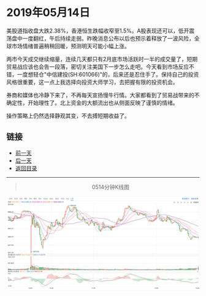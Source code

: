 # 2019年05月14日

美股道指收盘大跌2.38%，香港恒生跌幅收窄至1.5%。A股表现还可以，低开震荡盘中一度翻红，午后持续走弱。昨晚消息公布以后也预示着释放了一波风险，全球市场情绪普遍稍稍回暖，预测明天可能小幅上涨。

两市今天成交继续缩量，连续几天都只有2月底市场活跃时一半的成交量了，短期贸易战应该也会告一段落，密切关注美国下一步怎么走吧。今天看到市场反应不错，一度想轻仓"中信建投(SH:601066)"的，后来还是忍住手了。保持自己的投资风格很重要，这一点上我选择向投资大师学习，去把握有限的投资机会。

券商和媒体也冷静下来了，不再每天宣扬慢牛行情。大家都看到了贸易战带来的不确定性，开始理性了。北上资金的大额流出也从侧面反映了谨慎的情绪。

操作策略上仍然选择静观其变，不去搏短期收益了。

## 链接

- [前一天](https://github.com/gdoggy/investment-diary/blob/master/2019/0513.md)
- [后一天](https://github.com/gdoggy/investment-diary/blob/master/2019/0515.md)
- [返回目录](https://github.com/gdoggy/investment-diary)

---

> <center>0514分钟K线图</center>

![K minute](https://github.com/gdoggy/investment-diary/blob/master/2019/RunChart/0514.png)